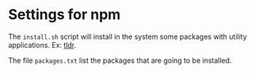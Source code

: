 Settings for npm
================

The `install.sh` script will install in the system some packages with utility applications. Ex: [tldr](https://tldr-pages.github.io).

The file `packages.txt` list the packages that are going to be installed.